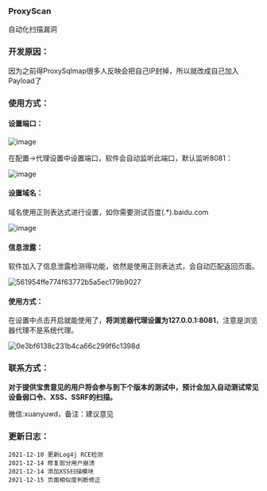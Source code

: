 ### ProxyScan

自动化扫描漏洞

### 开发原因：

因为之前得ProxySqlmap很多人反映会把自己IP封掉，所以就改成自己加入Payload了

### 使用方式：

#### 设置端口：

![image](https://user-images.githubusercontent.com/36424999/144794420-a4e0ef47-40d4-4bf3-9769-5fd09d3ee748.png)

在配置->代理设置中设置端口，软件会自动监听此端口，默认监听8081：

![image](https://user-images.githubusercontent.com/36424999/144794485-b8405743-36b6-4d9c-92d5-ae6aa903e42b.png)

#### 设置域名：

域名使用正则表达式进行设置，如你需要测试百度(.*).baidu.com

![image](https://user-images.githubusercontent.com/36424999/144794654-fde8172f-fa47-49ba-99be-b0f42297527f.png)

#### 信息泄露：

软件加入了信息泄露检测得功能，依然是使用正则表达式，会自动匹配返回页面。

![561954ffe774f63772b5a5ec179b9027](https://user-images.githubusercontent.com/36424999/144794798-c1373c36-85d2-477f-ba5e-9877d6d07b12.png)

#### 使用方式：

在设置中点击开启就能使用了，**将浏览器代理设置为127.0.0.1:8081**，注意是浏览器代理不是系统代理。

![0e3bf6138c231b4ca66c299f6c1398d](https://user-images.githubusercontent.com/36424999/144794971-2f5c426b-ab1b-4463-93ac-e5bfdd6c6380.jpg)

### 联系方式：

**对于提供宝贵意见的用户将会参与到下个版本的测试中，预计会加入自动测试常见设备弱口令、XSS、SSRF的扫描。**

微信:xuanyuwd，备注：建议意见

### 更新日志：

```
2021-12-10 更新Log4j RCE检测
2021-12-14 修复部分用户崩溃
2021-12-14 添加XSS扫描模块
2021-12-15 页面相似度判断修正
```
